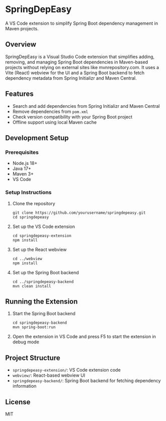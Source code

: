 # SpringDepEasy

A VS Code extension to simplify Spring Boot dependency management in Maven projects.

## Overview

SpringDepEasy is a Visual Studio Code extension that simplifies adding, removing, and managing Spring Boot dependencies in Maven-based projects without relying on external sites like mvnrepository.com. It uses a Vite (React) webview for the UI and a Spring Boot backend to fetch dependency metadata from Spring Initializr and Maven Central.

## Features

- Search and add dependencies from Spring Initializr and Maven Central
- Remove dependencies from `pom.xml`
- Check version compatibility with your Spring Boot project
- Offline support using local Maven cache

## Development Setup

### Prerequisites

- Node.js 18+
- Java 17+
- Maven 3+
- VS Code

### Setup Instructions

1. Clone the repository
   ```
   git clone https://github.com/yourusername/springdepeasy.git
   cd springdepeasy
   ```

2. Set up the VS Code extension
   ```
   cd springdepeasy-extension
   npm install
   ```

3. Set up the React webview
   ```
   cd ../webview
   npm install
   ```

4. Set up the Spring Boot backend
   ```
   cd ../springdepeasy-backend
   mvn clean install
   ```

## Running the Extension

1. Start the Spring Boot backend
   ```
   cd springdepeasy-backend
   mvn spring-boot:run
   ```

2. Open the extension in VS Code and press F5 to start the extension in debug mode

## Project Structure

- `springdepeasy-extension/`: VS Code extension code
- `webview/`: React-based webview UI
- `springdepeasy-backend/`: Spring Boot backend for fetching dependency information

## License

MIT
